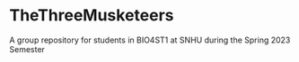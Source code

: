 # TheThreeMusketeers
A group repository for students in BIO4ST1 at SNHU during the Spring 2023 Semester
